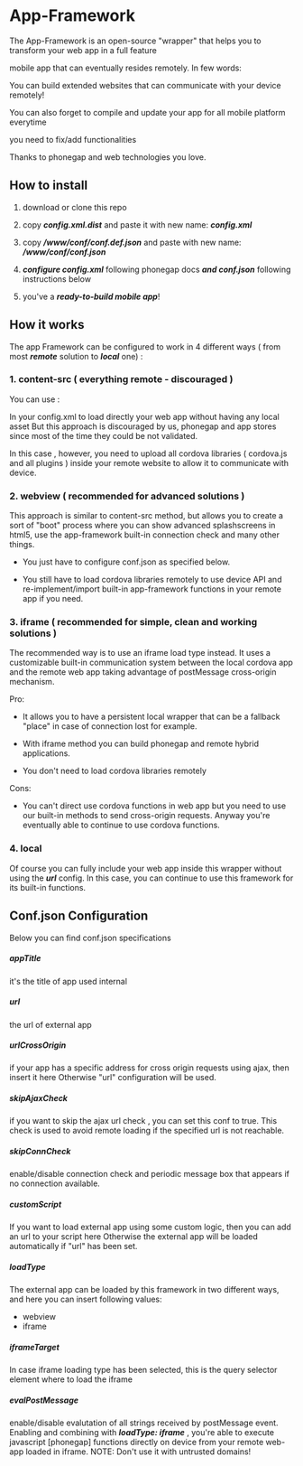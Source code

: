 # App-Framework


The App-Framework is an open-source "wrapper" that helps you to transform your web app in a full feature

mobile app that can eventually resides remotely. In few words: 

You can build extended websites that can communicate with your device remotely!

You can also forget to compile and update your app for all mobile platform everytime 

you need to fix/add functionalities  

Thanks to phonegap and web technologies you love.


## How to install

1. download or clone this repo

2. copy ***config.xml.dist*** and paste it with new name: ***config.xml***

3. copy ***/www/conf/conf.def.json*** and paste with new name:  ***/www/conf/conf.json***

4. ***configure config.xml*** following phonegap docs ***and conf.json*** following instructions below

5. you've a ***ready-to-build mobile app***!


## How it works

The app Framework can be configured to work in 4 different ways ( from most ***remote*** solution to ***local*** one) :


### 1. content-src ( everything remote - discouraged )

You can use :

<content src="http://yoursite.com" />

In your config.xml to load directly your web app without having any local asset
But this approach is discouraged by us, phonegap and app stores since most of the time
they could be not validated.

In this case , however, you need to upload all cordova libraries ( cordova.js and all plugins ) 
inside your remote website to allow it to communicate with device.

### 2. webview ( recommended for advanced solutions )

This approach is similar to content-src method, but allows you to create a sort of
"boot" process where you can show advanced splashscreens in html5, use the app-framework
built-in connection check and many other things.

* You just have to configure conf.json as specified below.

* You still have to load cordova libraries remotely to use device API and 
re-implement/import built-in app-framework functions in your remote app if you need.

### 3. iframe ( recommended for simple, clean and working solutions )

The recommended way is to use an iframe load type instead. It uses a customizable 
built-in communication system between the local cordova app and the remote web app
taking advantage of postMessage cross-origin mechanism.

Pro:

- It allows you to have a persistent local wrapper that can be a fallback "place" in case of
connection lost for example.

- With iframe method you can build phonegap and remote hybrid applications.

- You don't need to load cordova libraries remotely

Cons:

- You can't direct use cordova functions in web app but you need to use our built-in
methods to send cross-origin requests. Anyway you're eventually able to continue to use
cordova functions.


### 4. local

Of course you can fully include your web app inside this wrapper without using the ***url*** config.
In this case, you can continue to use this framework for its built-in functions.



## Conf.json Configuration

Below you can find conf.json specifications

##### appTitle

it's the title of app used internal

##### url
the url of external app

##### urlCrossOrigin
if your app has a specific address for cross origin requests using ajax, then insert it here
Otherwise "url" configuration will be used.

##### skipAjaxCheck
if you want to skip the ajax url check , you can set this conf to true. This check is used to avoid remote loading
if the specified url is not reachable.

##### skipConnCheck
enable/disable connection check and periodic message box that appears if no connection available.

##### customScript
If you want to load external app using some custom logic, then you can add an url to your script here
Otherwise the external app will be loaded automatically if "url" has been set.


##### loadType

The external app can be loaded by this framework in two different ways, and here you can insert following values:
* webview
* iframe


##### iframeTarget

In case iframe loading type has been selected, this is the query selector element where
to load the iframe


##### evalPostMessage
enable/disable evalutation of all strings received by postMessage event. Enabling and combining with ***loadType: iframe*** , you're able to
execute javascript [phonegap] functions directly on device from your remote web-app loaded in iframe.
NOTE: Don't use it with untrusted domains!

